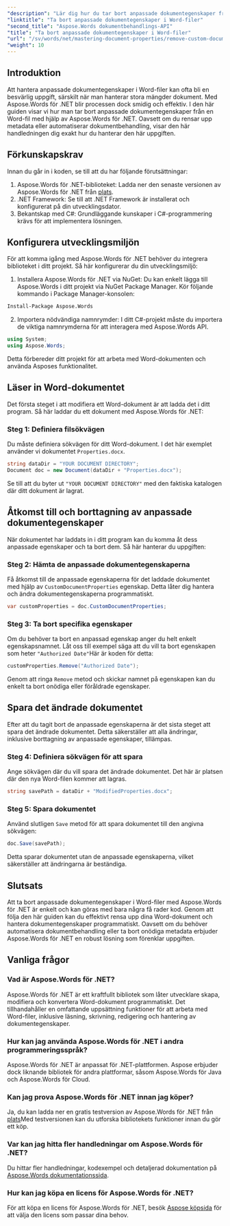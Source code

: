 ```yaml
---
"description": "Lär dig hur du tar bort anpassade dokumentegenskaper från Word-filer med Aspose.Words för .NET. Den här detaljerade guiden ger steg-för-steg-instruktioner för att effektivt rensa dokumentmetadata, vilket sparar tid vid dokumenthantering och automatisering."
"linktitle": "Ta bort anpassade dokumentegenskaper i Word-filer"
"second_title": "Aspose.Words dokumentbehandlings-API"
"title": "Ta bort anpassade dokumentegenskaper i Word-filer"
"url": "/sv/words/net/mastering-document-properties/remove-custom-document-properties-in-word-files/"
"weight": 10
---
```


## Introduktion

Att hantera anpassade dokumentegenskaper i Word-filer kan ofta bli en besvärlig uppgift, särskilt när man hanterar stora mängder dokument. Med Aspose.Words för .NET blir processen dock smidig och effektiv. I den här guiden visar vi hur man tar bort anpassade dokumentegenskaper från en Word-fil med hjälp av Aspose.Words för .NET. Oavsett om du rensar upp metadata eller automatiserar dokumentbehandling, visar den här handledningen dig exakt hur du hanterar den här uppgiften.

## Förkunskapskrav

Innan du går in i koden, se till att du har följande förutsättningar:

1. Aspose.Words för .NET-biblioteket: Ladda ner den senaste versionen av Aspose.Words för .NET från [plats](https://releases.aspose.com/words/net/).
2. .NET Framework: Se till att .NET Framework är installerat och konfigurerat på din utvecklingsdator.
3. Bekantskap med C#: Grundläggande kunskaper i C#-programmering krävs för att implementera lösningen.

## Konfigurera utvecklingsmiljön

För att komma igång med Aspose.Words för .NET behöver du integrera biblioteket i ditt projekt. Så här konfigurerar du din utvecklingsmiljö:

1. Installera Aspose.Words för .NET via NuGet:
   Du kan enkelt lägga till Aspose.Words i ditt projekt via NuGet Package Manager. Kör följande kommando i Package Manager-konsolen:

```bash
Install-Package Aspose.Words
```

2. Importera nödvändiga namnrymder:
   I ditt C#-projekt måste du importera de viktiga namnrymderna för att interagera med Aspose.Words API.
   
```csharp
using System;
using Aspose.Words;
```

Detta förbereder ditt projekt för att arbeta med Word-dokumenten och använda Asposes funktionalitet.

## Läser in Word-dokumentet

Det första steget i att modifiera ett Word-dokument är att ladda det i ditt program. Så här laddar du ett dokument med Aspose.Words för .NET:

### Steg 1: Definiera filsökvägen

Du måste definiera sökvägen för ditt Word-dokument. I det här exemplet använder vi dokumentet `Properties.docx`.

```csharp
string dataDir = "YOUR DOCUMENT DIRECTORY";
Document doc = new Document(dataDir + "Properties.docx");
```

Se till att du byter ut `"YOUR DOCUMENT DIRECTORY"` med den faktiska katalogen där ditt dokument är lagrat.

## Åtkomst till och borttagning av anpassade dokumentegenskaper

När dokumentet har laddats in i ditt program kan du komma åt dess anpassade egenskaper och ta bort dem. Så här hanterar du uppgiften:

### Steg 2: Hämta de anpassade dokumentegenskaperna

Få åtkomst till de anpassade egenskaperna för det laddade dokumentet med hjälp av `CustomDocumentProperties` egenskap. Detta låter dig hantera och ändra dokumentegenskaperna programmatiskt.

```csharp
var customProperties = doc.CustomDocumentProperties;
```

### Steg 3: Ta bort specifika egenskaper

Om du behöver ta bort en anpassad egenskap anger du helt enkelt egenskapsnamnet. Låt oss till exempel säga att du vill ta bort egenskapen som heter `"Authorized Date"`Här är koden för detta:

```csharp
customProperties.Remove("Authorized Date");
```

Genom att ringa `Remove` metod och skickar namnet på egenskapen kan du enkelt ta bort onödiga eller föråldrade egenskaper.

## Spara det ändrade dokumentet

Efter att du tagit bort de anpassade egenskaperna är det sista steget att spara det ändrade dokumentet. Detta säkerställer att alla ändringar, inklusive borttagning av anpassade egenskaper, tillämpas.

### Steg 4: Definiera sökvägen för att spara

Ange sökvägen där du vill spara det ändrade dokumentet. Det här är platsen där den nya Word-filen kommer att lagras.

```csharp
string savePath = dataDir + "ModifiedProperties.docx";
```

### Steg 5: Spara dokumentet

Använd slutligen `Save` metod för att spara dokumentet till den angivna sökvägen:

```csharp
doc.Save(savePath);
```

Detta sparar dokumentet utan de anpassade egenskaperna, vilket säkerställer att ändringarna är beständiga.

## Slutsats

Att ta bort anpassade dokumentegenskaper i Word-filer med Aspose.Words för .NET är enkelt och kan göras med bara några få rader kod. Genom att följa den här guiden kan du effektivt rensa upp dina Word-dokument och hantera dokumentegenskaper programmatiskt. Oavsett om du behöver automatisera dokumentbehandling eller ta bort onödiga metadata erbjuder Aspose.Words för .NET en robust lösning som förenklar uppgiften.

## Vanliga frågor

### Vad är Aspose.Words för .NET?

Aspose.Words för .NET är ett kraftfullt bibliotek som låter utvecklare skapa, modifiera och konvertera Word-dokument programmatiskt. Det tillhandahåller en omfattande uppsättning funktioner för att arbeta med Word-filer, inklusive läsning, skrivning, redigering och hantering av dokumentegenskaper.

### Hur kan jag använda Aspose.Words för .NET i andra programmeringsspråk?

Aspose.Words för .NET är anpassat för .NET-plattformen. Aspose erbjuder dock liknande bibliotek för andra plattformar, såsom Aspose.Words för Java och Aspose.Words för Cloud.

### Kan jag prova Aspose.Words för .NET innan jag köper?

Ja, du kan ladda ner en gratis testversion av Aspose.Words för .NET från [plats](https://releases.aspose.com/)Med testversionen kan du utforska bibliotekets funktioner innan du gör ett köp.

### Var kan jag hitta fler handledningar om Aspose.Words för .NET?

Du hittar fler handledningar, kodexempel och detaljerad dokumentation på [Aspose.Words dokumentationssida](https://reference.aspose.com/words/net/).

### Hur kan jag köpa en licens för Aspose.Words för .NET?

För att köpa en licens för Aspose.Words för .NET, besök [Aspose köpsida](https://purchase.aspose.com/buy) för att välja den licens som passar dina behov.